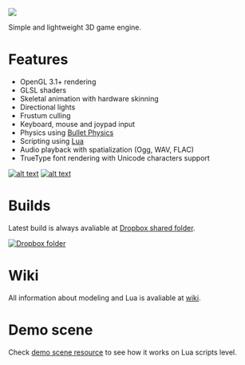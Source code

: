 ![](http://i.imgur.com/x3GSfPD.png)

Simple and lightweight 3D game engine.

# Features
* OpenGL 3.1+ rendering
* GLSL shaders
* Skeletal animation with hardware skinning
* Directional lights
* Frustum culling
* Keyboard, mouse and joypad input
* Physics using [Bullet Physics](https://github.com/bulletphysics/bullet3)
* Scripting using [Lua](https://www.lua.org)
* Audio playback with spatialization (Ogg, WAV, FLAC)
* TrueType font rendering with Unicode characters support

[![alt text](http://i.imgur.com/uABPi2s.png "Skeletal animation, rigid bones chains")](https://www.youtube.com/watch?v=lDpUwM7fkKw)  [![alt text](http://i.imgur.com/p1LoxXA.png "Solid bodies physics")](https://www.youtube.com/watch?v=NP3ijUbu1oI)

# Builds
Latest build is always avaliable at [Dropbox shared folder](https://www.dropbox.com/sh/vowd9qzzy5hosen/AADyDIJJi7bYwbPFZ8rhvolZa?dl=0).

[![Dropbox folder](https://www.dropbox.com/static/images/logo.png)](https://www.dropbox.com/sh/vowd9qzzy5hosen/AADyDIJJi7bYwbPFZ8rhvolZa?dl=0)

# Wiki
All information about modeling and Lua is avaliable at [wiki](https://github.com/SDraw/run-on-coal/wiki).

# Demo scene
Check [demo scene resource](https://github.com/SDraw/roc-app-demo) to see how it works on Lua scripts level. 
